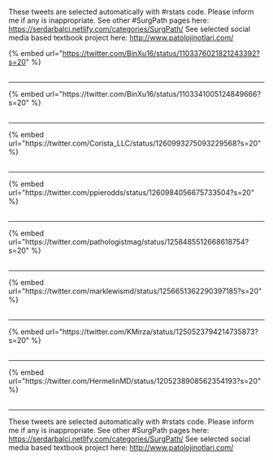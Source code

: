 

These tweets are selected automatically with #rstats code. Please inform me if any is inappropriate.
See other #SurgPath pages here: https://serdarbalci.netlify.com/categories/SurgPath/ 
See selected social media based textbook project here: http://www.patolojinotlari.com/

{% embed url="https://twitter.com/BinXu16/status/1103376021821243392?s=20" %}<br>
<br>
<hr>
{% embed url="https://twitter.com/BinXu16/status/1103341005124849666?s=20" %}<br>
<br>
<hr>
{% embed url="https://twitter.com/Corista_LLC/status/1260993275093229568?s=20" %}<br>
<br>
<hr>
{% embed url="https://twitter.com/ppierodds/status/1260984056675733504?s=20" %}<br>
<br>
<hr>
{% embed url="https://twitter.com/pathologistmag/status/1258485512668618754?s=20" %}<br>
<br>
<hr>
{% embed url="https://twitter.com/marklewismd/status/1256651362290397185?s=20" %}<br>
<br>
<hr>
{% embed url="https://twitter.com/KMirza/status/1250523794214735873?s=20" %}<br>
<br>
<hr>
{% embed url="https://twitter.com/HermelinMD/status/1205238908562354193?s=20" %}<br>
<br>
<hr>


These tweets are selected automatically with #rstats code. Please inform me if any is inappropriate.
See other #SurgPath pages here: https://serdarbalci.netlify.com/categories/SurgPath/ 
See selected social media based textbook project here: http://www.patolojinotlari.com/
